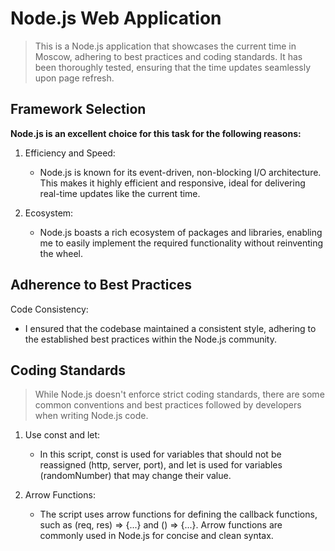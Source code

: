 # Node.js Web Application

> This is a Node.js application that showcases the current time in Moscow, adhering to best practices and coding standards. It has been thoroughly tested, ensuring that the time updates seamlessly upon page refresh.

## Framework Selection

**Node.js is an excellent choice for this task for the following reasons:**

1. Efficiency and Speed:
    - Node.js is known for its event-driven, non-blocking I/O architecture. This makes it highly efficient and responsive, ideal for delivering real-time updates like the current time.

2. Ecosystem:
   -  Node.js boasts a rich ecosystem of packages and libraries, enabling me to easily implement the required functionality without reinventing the wheel.

## Adherence to Best Practices
Code Consistency:
 - I ensured that the codebase maintained a consistent style, adhering to the established best practices within the Node.js community.

## Coding Standards

> While Node.js doesn't enforce strict coding standards, there are some common conventions and best practices followed by developers when writing Node.js code.

1. Use const and let: 
   - In this script, const is used for variables that should not be reassigned (http, server, port), and let is used for variables (randomNumber) that may change their value.

2. Arrow Functions: 
   - The script uses arrow functions for defining the callback functions, such as (req, res) => {...} and () => {...}. Arrow functions are commonly used in Node.js for concise and clean syntax.
